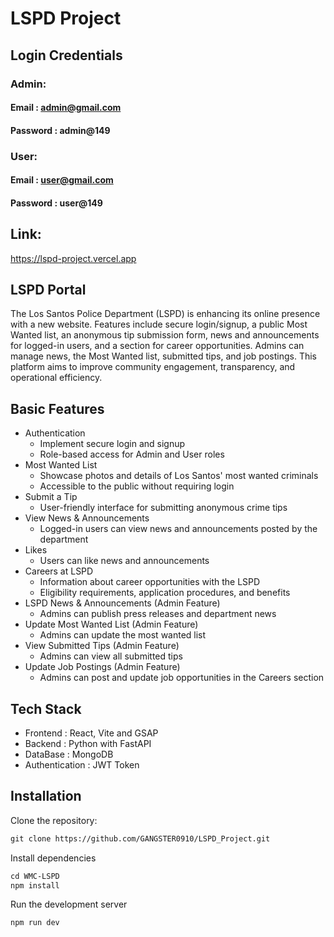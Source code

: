 
# LSPD Project

## Login Credentials
### Admin:
#### Email : admin@gmail.com
#### Password : admin@149

### User:
#### Email : user@gmail.com

#### Password : user@149

## Link:
https://lspd-project.vercel.app




## LSPD Portal
The Los Santos Police Department (LSPD) is enhancing its online presence with a new website. Features include secure login/signup, a public Most Wanted list, an anonymous tip submission form, news and announcements for logged-in users, and a section for career opportunities. Admins can manage news, the Most Wanted list, submitted tips, and job postings. This platform aims to improve community engagement, transparency, and operational efficiency.

## Basic Features
* Authentication
  * Implement secure login and signup
  * Role-based access for Admin and User roles
* Most Wanted List
  * Showcase photos and details of Los Santos' most wanted criminals
  * Accessible to the public without requiring login
* Submit a Tip
  * User-friendly interface for submitting anonymous crime tips
* View News & Announcements
  * Logged-in users can view news and announcements posted by the department
* Likes
  * Users can like news and announcements
* Careers at LSPD
  * Information about career opportunities with the LSPD
  * Eligibility requirements, application procedures, and benefits
* LSPD News & Announcements (Admin Feature)
  * Admins can publish press releases and department news
* Update Most Wanted List (Admin Feature)
  * Admins can update the most wanted list
* View Submitted Tips (Admin Feature)
  * Admins can view all submitted tips
* Update Job Postings (Admin Feature)
  * Admins can post and update job opportunities in the Careers section

## Tech Stack
* Frontend : React, Vite and GSAP
* Backend : Python with FastAPI
* DataBase : MongoDB
* Authentication : JWT Token

## Installation


Clone the repository:
``` markdown
git clone https://github.com/GANGSTER0910/LSPD_Project.git
```
Install dependencies
```markdown
cd WMC-LSPD
npm install
```
Run the development server
```markdown
npm run dev
```